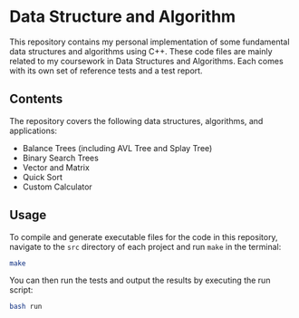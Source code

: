 # Data Structure and Algorithm

This repository contains my personal implementation of some fundamental data structures and algorithms using C++. These code files are mainly related to my coursework in Data Structures and Algorithms. Each comes with its own set of reference tests and a test report.

## Contents

The repository covers the following data structures, algorithms, and applications:

- Balance Trees (including AVL Tree and Splay Tree)
- Binary Search Trees
- Vector and Matrix
- Quick Sort 
- Custom Calculator


## Usage

To compile and generate executable files for the code in this repository, navigate to the `src` directory of each project and run `make` in the terminal:

```bash
make
```

You can then run the tests and output the results by executing the run script:

```bash
bash run
```
